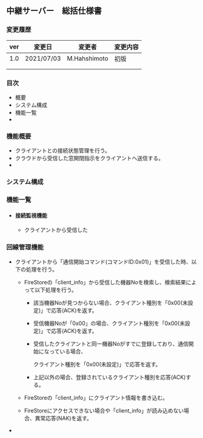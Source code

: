 ## 中継サーバー　総括仕様書

### 変更履歴

| ver  | 変更日     | 変更者       | 変更内容 |
| ---- | ---------- | ------------ | -------- |
| 1.0  | 2021/07/03 | M.Hahshimoto | 初版     |
|      |            |              |          |
|      |            |              |          |

### 目次

- 概要
- システム構成
- 機能一覧
- 



### 機能概要

- クライアントとの接続状態管理を行う。
- クラウドから受信した窓開閉指示をクライアントへ送信する。
- 



### システム構成





### 機能一覧

- #### 接続監視機能

  - クライアントから受信した



### 回線管理機能

- クライアントから「通信開始コマンド(コマンドID:0x01)」を受信した時、以下の処理を行う。

  - FireStoreの「client_info」から受信した機器Noを検索し、検索結果によって以下処理を行う。

    - 該当機器Noが見つからない場合、クライアント種別を「0x00(未設定)」で応答(ACK)を返す。

    - 受信機器Noが「0x00」の場合、クライアント種別を「0x00(未設定)」で応答(ACK)を返す。

    - 受信したクライアントと同一機器Noがすでに登録しており、通信開始になっている場合、

      クライアント種別を「0x00(未設定)」で応答を返す。

    - 上記以外の場合、登録されているクライアント種別を応答(ACK)する。

  - FireStoreの「client_info」にクライアント情報を書き込む。

  - FireStoreにアクセスできない場合や「client_info」が読み込めない場合、異常応答(NAK)を返す。

- 

























